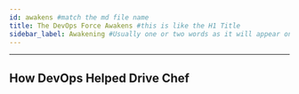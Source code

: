 ```yaml
---
id: awakens #match the md file name
title: The DevOps Force Awakens #this is like the H1 Title
sidebar_label: Awakening #Usually one or two words as it will appear on the right.
---
```

___

## How DevOps Helped Drive Chef
